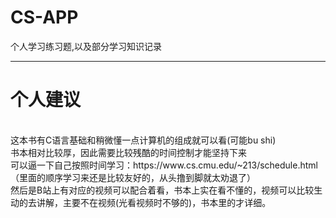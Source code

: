 # CS-APP
个人学习练习题,以及部分学习知识记录

----


<h1>个人建议</h1><br />
这本书有C语言基础和稍微懂一点计算机的组成就可以看(可能bu shi)<br />
书本相对比较厚，因此需要比较残酷的时间控制才能坚持下来<br />
可以逼一下自己按照时间学习：https://www.cs.cmu.edu/~213/schedule.html （里面的顺序学习来还是比较友好的，从头撸到脚就太劝退了）<br />
然后是B站上有对应的视频可以配合着看，书本上实在看不懂的，视频可以比较生动的去讲解，主要不在视频(光看视频时不够的)，书本里的才详细。



